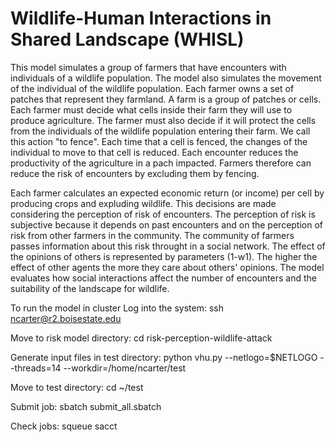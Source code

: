 # Wildlife-Human Interactions in Shared Landscape (WHISL)

This model simulates a group of farmers that have encounters with individuals of a wildlife population. The model also simulates the movement of the individual of the wildlife population. Each farmer owns a set of patches that represent they farmland. A farm is a group of patches or cells. Each farmer must decide what cells inside their farm they will use to produce agriculture. The farmer must also decide if it will protect the cells from the individuals of the wildlife population entering their farm. We call this action "to fence". Each time that a cell is fenced, the changes of the individual to move to that cell is reduced. Each encounter reduces the productivity of the agriculture in a pach impacted. Farmers therefore can reduce the risk of encounters by excluding them by fencing. 

Each farmer calculates an expected economic return (or income) per cell by producing crops and expluding wildlife. This decisions are made considering the perception of risk of encounters. The perception of risk is subjective because it depends on past encounters and on the perception of risk from other farmers in the community. The community of farmers passes information about this risk throught in a social network. The effect of the opinions of others is represented by parameters (1-w1). The higher the effect of other agents the more they care about others' opinions. The model evaluates how social interactions affect the number of encounters and the suitability of the landscape for wildlife.


To run the model in cluster
Log into the system:
ssh ncarter@r2.boisestate.edu

Move to risk model directory:
cd risk-perception-wildlife-attack

Generate input files in test directory:
python vhu.py --netlogo=$NETLOGO --threads=14 --workdir=/home/ncarter/test

Move to test directory:
cd ~/test

Submit job:
sbatch submit_all.sbatch

Check jobs:
squeue
sacct
